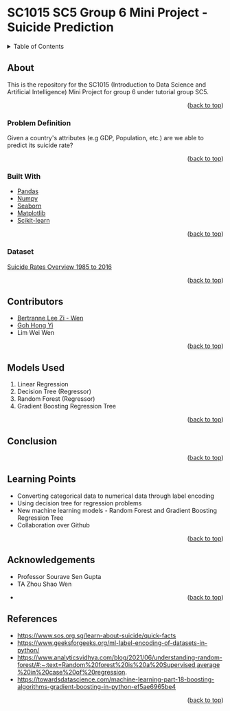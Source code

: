 # SC1015 SC5 Group 6 Mini Project - Suicide Prediction

<!-- TABLE OF CONTENTS -->
<details>
  <summary>Table of Contents</summary>
  <ol>
    <li>
      <a href="#about">About The Project</a>
      <ul>
        <li><a href="#problem-definition">Problem Definition</a></li>
        <li><a href="#built-with">Built With</a></li>
        <li><a href="#dataset">Dataset</a></li>
      </ul>
    </li>
    <li><a href="#contributors">Contributors</a></li>
    <li><a href="#models-used">Models Used</a></li>
    <li><a href="#conclusion">Conclusion</a></li>
    <li><a href="#learning-points">Learning Points</a></li>
    <li><a href="#acknowledgements">Acknowledgements</a></li>
    <li><a href="#references">References</a></li>
  </ol>
</details>

## About 

This is the repository for the SC1015 (Introduction to Data Science and Artificial Intelligence) Mini Project for group 6 under tutorial group SC5. 
<p align="right">(<a href="#top">back to top</a>)</p>

### Problem Definition
Given a country's attributes (e.g GDP, Population, etc.) are we able to predict its suicide rate? 
<p align="right">(<a href="#top">back to top</a>)</p>

### Built With
* [Pandas](https://pandas.pydata.org/)
* [Numpy](https://numpy.org/)
* [Seaborn](https://seaborn.pydata.org/)
* [Matplotlib](https://matplotlib.org/)
* [Scikit-learn](https://scikit-learn.org/stable/)
<p align="right">(<a href="#top">back to top</a>)</p>

### Dataset
[Suicide Rates Overview 1985 to 2016](https://www.kaggle.com/datasets/russellyates88/suicide-rates-overview-1985-to-2016)
<p align="right">(<a href="#top">back to top</a>)</p>

## Contributors
- [Bertranne Lee Zi - Wen](https://github.com/bertrainn)
- [Goh Hong Yi](https://github.com/hyhyzxc)
- Lim Wei Wen
<p align="right">(<a href="#top">back to top</a>)</p>

## Models Used
1. Linear Regression
2. Decision Tree (Regressor)
3. Random Forest (Regressor)
4. Gradient Boosting Regression Tree
<p align="right">(<a href="#top">back to top</a>)</p>

## Conclusion

<p align="right">(<a href="#top">back to top</a>)</p>

## Learning Points
* Converting categorical data to numerical data through label encoding
* Using decision tree for regression problems 
* New machine learning models - Random Forest and Gradient Boosting Regression Tree
* Collaboration over Github
<p align="right">(<a href="#top">back to top</a>)</p>


## Acknowledgements
- Professor Sourave Sen Gupta
- TA Zhou Shao Wen
- <p align="right">(<a href="#top">back to top</a>)</p>

## References
* https://www.sos.org.sg/learn-about-suicide/quick-facts
* https://www.geeksforgeeks.org/ml-label-encoding-of-datasets-in-python/
* https://www.analyticsvidhya.com/blog/2021/06/understanding-random-forest/#:~:text=Random%20forest%20is%20a%20Supervised,average%20in%20case%20of%20regression.
* https://towardsdatascience.com/machine-learning-part-18-boosting-algorithms-gradient-boosting-in-python-ef5ae6965be4
<p align="right">(<a href="#top">back to top</a>)</p>
